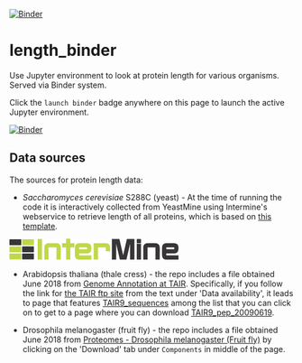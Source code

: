 [![Binder](https://mybinder.org/badge.svg)](https://mybinder.org/v2/gh/fomightez/length_binder/master?filepath=index.ipynb)

# length_binder
Use Jupyter environment to look at protein length for various organisms. Served via Binder system.

Click the `launch binder` badge anywhere on this page to launch the active Jupyter environment.

[![Binder](https://mybinder.org/badge.svg)](https://mybinder.org/v2/gh/fomightez/length_binder/master?filepath=index.ipynb)

Data sources
------------

The sources for protein length data:

- *Saccharomyces cerevisiae* S288C (yeast) - At the time of running the code it is interactively collected from YeastMine using Intermine's webservice to retrieve length of all proteins, which is based on [this template](https://yeastmine.yeastgenome.org/yeastmine/template.do?name=Organism_Protein&scope=all).

![Intermine](https://github.com/intermine/design-materials/blob/master/logos/intermine/intermine-300x37.png?raw=true)

- Arabidopsis thaliana (thale cress) - the repo includes a file obtained June 2018 from [Genome Annotation at TAIR](https://www.arabidopsis.org/portals/genAnnotation/gene_structural_annotation/annotation_data.jsp). Specifically, if you follow the link for [the TAIR ftp site](ftp://ftp.arabidopsis.org/home/tair/Genes/TAIR9_genome_release/) from the text under 'Data availability', it leads to page that features [TAIR9_sequences](ftp://ftp.arabidopsis.org/home/tair/Genes/TAIR9_genome_release/) among the list that you can click on to get to a page where you can download [TAIR9_pep_20090619](ftp://ftp.arabidopsis.org/home/tair/Genes/TAIR9_genome_release/TAIR9_sequences/TAIR9_pep_20090619).


- Drosophila melanogaster (fruit fly) - the repo includes a file obtained June 2018 from [Proteomes - Drosophila melanogaster (Fruit fly)](https://www.uniprot.org/proteomes/UP000000803) by clicking on the 'Download' tab under `Components` in middle of the page.

